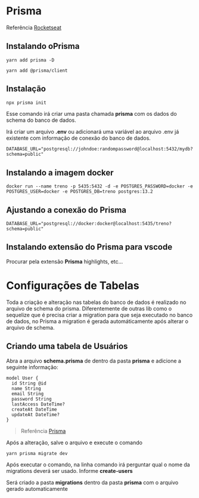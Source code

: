 # Prisma

Referência [Rocketseat](https://www.youtube.com/watch?v=oWKuJnrceS8)

## Instalando oPrisma

```
yarn add prisma -D
```

```
yarn add @prisma/client
```

## Instalação

```cmd
npx prisma init
```

Esse comando irá criar uma pasta chamada **prisma** com os dados do schema do banco de dados.

Irá criar um arquivo **.env** ou adicionará uma variável ao arquivo .env já existente com informação de conexão do banco de dados.

```
DATABASE_URL="postgresql://johndoe:randompassword@localhost:5432/mydb?schema=public"
```

## Instalando a imagem docker

```
docker run --name treno -p 5435:5432 -d -e POSTGRES_PASSWORD=docker -e POSTGRES_USER=docker -e POSTGRES_DB=treno postgres:13.2
```

## Ajustando a conexão do Prisma
```
DATABASE_URL="postgresql://docker:docker@localhost:5435/treno?schema=public"
```

## Instalando extensão do Prisma para vscode

Procurar pela extensão **Prisma** highlights, etc...

# Configurações de Tabelas

Toda a criação e alteração nas tabelas do banco de dados é realizado no arquivo de schema do prisma. Diferentemente de outras lib como o sequelize que é precisa criar a migration para que seja executado no banco de dados, no Prisma a migration é gerada automáticamente após alterar o arquivo de schema.

## Criando uma tabela de Usuários

Abra a arquivo **schema.prisma** de dentro da pasta **prisma** e adicione a seguinte informação:

```
model User {
  id String @id
  name String
  email String
  password String
  lastAccess DateTime?
  createAt DateTime
  updateAt DateTime?
}
```

> Referência [Prisma](https://www.prisma.io/docs/reference/api-reference/prisma-schema-reference#model)

Após a alteração, salve o arquivo e execute o comando
```
yarn prisma migrate dev
```

Após executar o comando, na linha comando irá perguntar qual o nome da migrations deverá ser usado. Informe **create-users**

Será criado a pasta **migrations** dentro da pasta **prisma** com o arquivo gerado automaticamente

